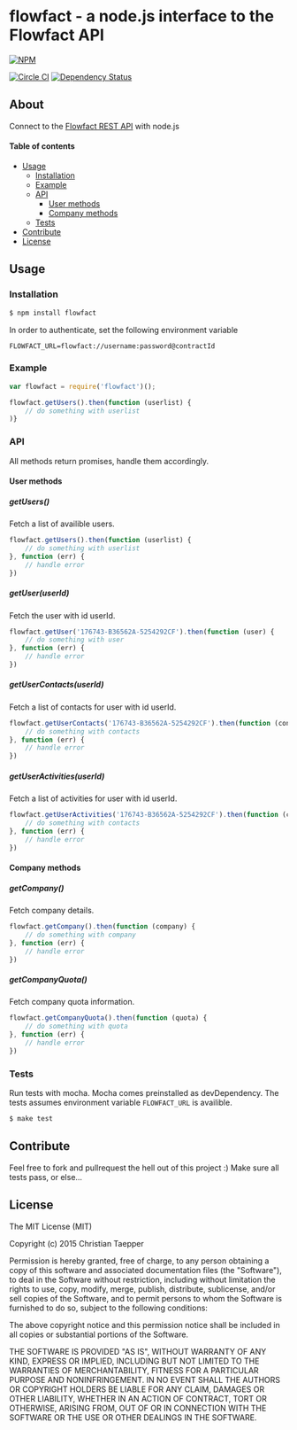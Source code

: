 # flowfact - a node.js interface to the Flowfact API

[![NPM](https://nodei.co/npm/flowfact.png?downloads=true&stars=true)](https://nodei.co/npm/flowfact/)  


[![Circle CI](https://circleci.com/gh/ctaepper/flowfact/tree/master.svg?style=svg)](https://circleci.com/gh/ctaepper/flowfact/tree/master) [![Dependency Status](https://david-dm.org/ctaepper/flowfact.svg)](https://david-dm.org/ctaepper/flowfact)

## About 

Connect to the [Flowfact REST API](http://api.flowfact.de)  with node.js

#### Table of contents
- [Usage](#usage)
	- [Installation](#installation)
	- [Example](#example)
	- [API](#api)
		- [User methods](#user-methods)
		- [Company methods](#company-methods)
	- [Tests](#tests)
- [Contribute](#contribute)	
- [License](#license)

## Usage

### Installation

```bash
$ npm install flowfact
```

In order to authenticate, set the following environment variable

```
FLOWFACT_URL=flowfact://username:password@contractId
```

### Example

```js
var flowfact = require('flowfact')();

flowfact.getUsers().then(function (userlist) {
	// do something with userlist
)}
```

### API

All methods return promises, handle them accordingly.

#### User methods

##### getUsers()
Fetch a list of availible users.
```js
flowfact.getUsers().then(function (userlist) {
	// do something with userlist
}, function (err) {
	// handle error
})
```

##### getUser(userId)
Fetch the user with id userId. 
```js
flowfact.getUser('176743-B36562A-5254292CF').then(function (user) {
	// do something with user
}, function (err) {
	// handle error
})
```

##### getUserContacts(userId)
Fetch a list of contacts for user with id userId. 
```js
flowfact.getUserContacts('176743-B36562A-5254292CF').then(function (contacts) {
	// do something with contacts
}, function (err) {
	// handle error
})
```

##### getUserActivities(userId)
Fetch a list of activities for user with id userId. 
```js
flowfact.getUserActivities('176743-B36562A-5254292CF').then(function (contacts) {
	// do something with contacts
}, function (err) {
	// handle error
})
```

#### Company methods

##### getCompany()
Fetch company details.
```js
flowfact.getCompany().then(function (company) {
	// do something with company
}, function (err) {
	// handle error
})
```

##### getCompanyQuota()
Fetch company quota information.
```js
flowfact.getCompanyQuota().then(function (quota) {
	// do something with quota
}, function (err) {
	// handle error
})
```

### Tests

Run tests with mocha. Mocha comes preinstalled as devDependency. The tests assumes environment variable `FLOWFACT_URL` is availible.
```bash
$ make test
``` 

## Contribute

Feel free to fork and pullrequest the hell out of this project :)
Make sure all tests pass, or else...

## License

The MIT License (MIT)

Copyright (c) 2015 Christian Taepper

Permission is hereby granted, free of charge, to any person obtaining a copy
of this software and associated documentation files (the "Software"), to deal
in the Software without restriction, including without limitation the rights
to use, copy, modify, merge, publish, distribute, sublicense, and/or sell
copies of the Software, and to permit persons to whom the Software is
furnished to do so, subject to the following conditions:

The above copyright notice and this permission notice shall be included in
all copies or substantial portions of the Software.

THE SOFTWARE IS PROVIDED "AS IS", WITHOUT WARRANTY OF ANY KIND, EXPRESS OR
IMPLIED, INCLUDING BUT NOT LIMITED TO THE WARRANTIES OF MERCHANTABILITY,
FITNESS FOR A PARTICULAR PURPOSE AND NONINFRINGEMENT. IN NO EVENT SHALL THE
AUTHORS OR COPYRIGHT HOLDERS BE LIABLE FOR ANY CLAIM, DAMAGES OR OTHER
LIABILITY, WHETHER IN AN ACTION OF CONTRACT, TORT OR OTHERWISE, ARISING FROM,
OUT OF OR IN CONNECTION WITH THE SOFTWARE OR THE USE OR OTHER DEALINGS IN
THE SOFTWARE.
